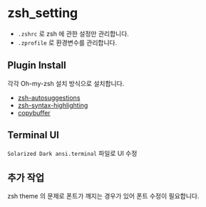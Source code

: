# zsh_setting
- `.zshrc` 로 zsh 에 관한 설정만 관리합니다.
- `.zprofile` 로 환경변수를 관리합니다.

## Plugin Install
각각 Oh-my-zsh 설치 방식으로 설치합니다.

- [zsh-autosuggestions](https://github.com/zsh-users/zsh-autosuggestions/blob/master/INSTALL.md)
- [zsh-syntax-highlighting](https://github.com/zsh-users/zsh-syntax-highlighting/blob/master/INSTALL.md)
- [copybuffer](https://github.com/ohmyzsh/ohmyzsh/tree/master/plugins/copybuffer)

## Terminal UI
`Solarized Dark ansi.terminal` 파일로 UI 수정

## 추가 작업
zsh theme 의 문제로 폰트가 깨지는 경우가 있어 폰트 수정이 필요합니다. 
